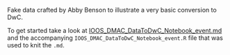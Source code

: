 Fake data crafted by Abby Benson to illustrate a very basic conversion to DwC.

To get started take a look at [IOOS_DMAC_DataToDwC_Notebook_event.md](https://github.com/ioos/bio_data_guide/blob/master/datasets/example_script_with_fake_data/IOOS_DMAC_DataToDwC_Notebook_event.md) and the accompanying `IOOS_DMAC_DataToDwC_Notebook_event.R` file that was used to knit the `.md`.
